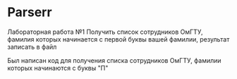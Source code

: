 # Parserr

Лабораторная работа №1 Получить список сотрудников ОмГТУ, фамилия которых начинается с первой буквы вашей фамилии, результат записать в файл

Был написан код для получения списка сотрудников ОмГТУ, фамилии которых начинаются с буквы "П"
